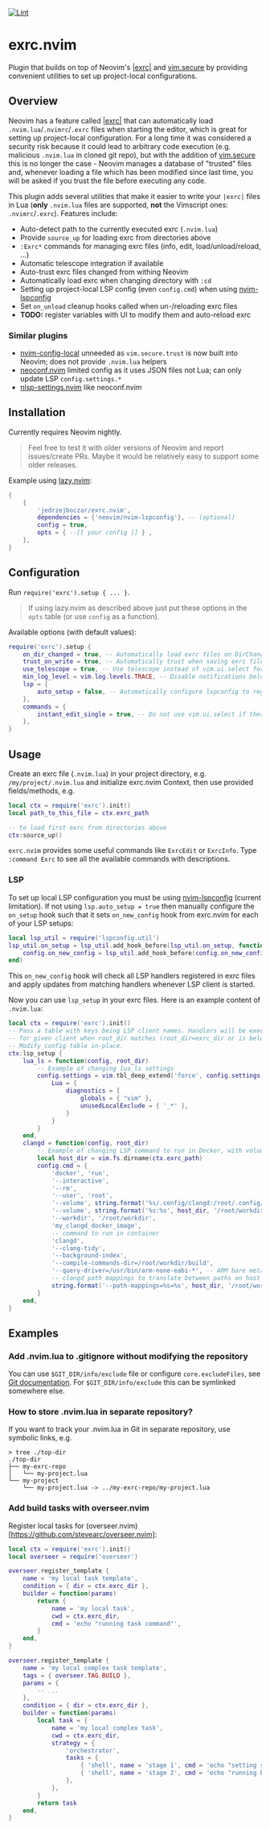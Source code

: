 [![Lint](https://github.com/jedrzejboczar/exrc.nvim/actions/workflows/lint.yml/badge.svg)](https://github.com/jedrzejboczar/exrc.nvim/actions/workflows/lint.yml)

# exrc.nvim

Plugin that builds on top of Neovim's [|exrc|](https://neovim.io/doc/user/options.html#'exrc') and [vim.secure](https://neovim.io/doc/user/lua.html#vim.secure) by providing convenient utilities to set up project-local configurations.

## Overview

Neovim has a feature called [|exrc|](https://neovim.io/doc/user/options.html#'exrc') that can automatically
load `.nvim.lua`/`.nvimrc`/`.exrc` files when starting the editor, which is great for setting up project-local
configuration. For a long time it was considered a security risk because it could lead to arbitrary code execution
(e.g. malicious `.nvim.lua` in cloned git repo), but with the addition of [vim.secure](https://neovim.io/doc/user/lua.html#vim.secure)
this is no longer the case - Neovim manages a database of "trusted" files and, whenever loading a file which has
been modified since last time, you will be asked if you trust the file before executing any code.

This plugin adds several utilities that make it easier to write your `|exrc|` files in Lua
(**only** `.nvim.lua` files are supported, **not** the Vimscript ones: `.nvimrc`/`.exrc`).
Features include:

* Auto-detect path to the currently executed exrc (`.nvim.lua`)
* Provide `source_up` for loading exrc from directories above
* `:Exrc*` commands for managing exrc files (info, edit, load/unload/reload, ...)
* Automatic telescope integration if available
* Auto-trust exrc files changed from withing Neovim
* Automatically load exrc when changing directory with `:cd`
* Setting up project-local LSP config (even `config.cmd`) when using [nvim-lspconfig](https://github.com/neovim/nvim-lspconfig)
* Set `on_unload` cleanup hooks called when un-/reloading exrc files
* **TODO:** register variables with UI to modify them and auto-reload exrc

### Similar plugins

* [nvim-config-local](https://github.com/klen/nvim-config-local) unneeded as `vim.secure.trust` is now built into Neovim; does not provide `.nvim.lua` helpers
* [neoconf.nvim](https://github.com/folke/neoconf.nvim) limited config as it uses JSON files not Lua; can only update LSP `config.settings.*`
* [nlsp-settings.nvim](https://github.com/tamago324/nlsp-settings.nvim) like neoconf.nvim

## Installation

Currently requires Neovim nightly.

> Feel free to test it with older versions of Neovim and report issues/create PRs.
> Maybe it would be relatively easy to support some older releases.

Example using [lazy.nvim](https://github.com/folke/lazy.nvim):

```lua
{
    {
        'jedrzejboczar/exrc.nvim',
        dependencies = {'neovim/nvim-lspconfig'}, -- (optional)
        config = true,
        opts = { --[[ your config ]] } ,
    },
}
```

## Configuration

Run `require('exrc').setup { ... }`.

> If using lazy.nvim as described above just put these options in the `opts` table (or use `config` as a function).

Available options (with default values):
```lua
require('exrc').setup {
    on_dir_changed = true, -- Automatically load exrc files on DirChanged autocmd
    trust_on_write = true, -- Automatically trust when saving exrc file
    use_telescope = true, -- Use telescope instead of vim.ui.select for picking files (if available)
    min_log_level = vim.log.levels.TRACE, -- Disable notifications below this level
    lsp = {
        auto_setup = false, -- Automatically configure lspconfig to register on_new_config
    },
    commands = {
        instant_edit_single = true, -- Do not use vim.ui.select if there is only 1 candidate for ExrcEdit* commands
    },
}
```

## Usage

Create an exrc file (`.nvim.lua`) in your project directory, e.g. `/my/project/.nvim.lua`
and initialize exrc.nvim Context, then use provided fields/methods, e.g.

```lua
local ctx = require('exrc').init()
local path_to_this_file = ctx.exrc_path

-- to load first exrc from directories above
ctx:source_up()
```

`exrc.nvim` provides some useful commands like `ExrcEdit` or `ExrcInfo`.
Type `:command Exrc` to see all the available commands with descriptions.


### LSP

To set up local LSP configuration you must be using [nvim-lspconfig](https://github.com/neovim/nvim-lspconfig) (current limitation).
If not using `lsp.auto_setup = true` then manually configure the `on_setup` hook such that
it sets `on_new_config` hook from exrc.nvim for each of your LSP setups:
```lua
local lsp_util = require('lspconfig.util')
lsp_util.on_setup = lsp_util.add_hook_before(lsp_util.on_setup, function(config, user_config)
    config.on_new_config = lsp_util.add_hook_before(config.on_new_config, require('exrc.lsp').on_new_config)
end)
```
This `on_new_config` hook will check all LSP handlers registered in exrc files and apply
updates from matching handlers whenever LSP client is started.

Now you can use `lsp_setup` in your exrc files. Here is an example content of `.nvim.lua`:
```lua
local ctx = require('exrc').init()
-- Pass a table with keys being LSP client names. Handlers will be executed only
-- for given client when root_dir matches (root_dir=exrc_dir or is below exrc_dir).
-- Modify config table in-place.
ctx:lsp_setup {
    lua_ls = function(config, root_dir)
        -- Example of changing lua_ls settings
        config.settings = vim.tbl_deep_extend('force', config.settings, {
            Lua = {
                diagnostics = {
                    globals = { "vim" },
                    unusedLocalExclude = { '_*' },
                }
            }
        }
    end,
    clangd = function(config, root_dir)
        -- Example of changing LSP command to run in Docker, with volume mounts and clangd path mappings
        local host_dir = vim.fs.dirname(ctx.exrc_path)
        config.cmd = {
            'docker', 'run',
            '--interactive',
            '--rm',
            '--user', 'root',
            '--volume', string.format('%s/.config/clangd:/root/.config/clangd', vim.env.HOME),
            '--volume', string.format('%s:%s', host_dir, '/root/workdir'),
            '--workdir', '/root/workdir',
            'my_clangd_docker_image',
            -- command to run in container
            'clangd',
            '--clang-tidy',
            '--background-index',
            '--compile-commands-dir=/root/workdir/build',
            '--query-driver=/usr/bin/arm-none-eabi-*', -- ARM bare metal toolchain
            -- clangd path mappings to translate between paths on host and in container
            string.format('--path-mappings=%s=%s', host_dir, '/root/workdir'),
        }
    end,
}
```

## Examples

### Add .nvim.lua to .gitignore without modifying the repository

You can use `$GIT_DIR/info/exclude` file or configure `core.excludeFiles`,
see [Git documentation](https://git-scm.com/docs/gitignore#_description).
For `$GIT_DIR/info/exclude` this can be symlinked somewhere else.

### How to store .nvim.lua in separate repository?

If you want to track your .nvim.lua in Git in separate repository, use symbolic links, e.g.
```
> tree ./top-dir
./top-dir
├── my-exrc-repo
│   └── my-project.lua
└── my-project
    └── my-project.lua -> ../my-exrc-repo/my-project.lua
```

### Add build tasks with overseer.nvim

Register local tasks for (overseer.nvim)[https://github.com/stevearc/overseer.nvim]:

```lua
local ctx = require('exrc').init()
local overseer = require('overseer')

overseer.register_template {
    name = 'my local task template',
    condition = { dir = ctx.exrc_dir },
    builder = function(params)
        return {
            name = 'my local task',
            cwd = ctx.exrc_dir,
            cmd = 'echo "running task command"',
        }
    end,
}

overseer.register_template {
    name = 'my local complex task template',
    tags = { overseer.TAG.BUILD },
    params = {
        -- ...
    },
    condition = { dir = ctx.exrc_dir },
    builder = function(params)
        local task = {
            name = 'my local complex task',
            cwd = ctx.exrc_dir,
            strategy = {
                'orchestrator',
                tasks = {
                    { 'shell', name = 'stage 1', cmd = 'echo "setting something up in directory $PWD"' },
                    { 'shell', name = 'stage 2', cmd = 'echo "running build process"' },
                },
            },
        }
        return task
    end,
}
```
